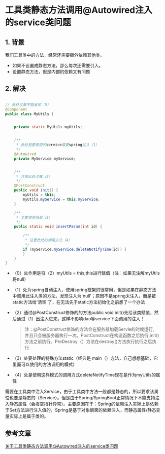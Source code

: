 # 工具类静态方法调用@Autowired注入的service类问题

## 1. 背景

我们工具类中的方法，经常还需要额外依赖其他类。

- 如果不设置成静态方法，那么每次还需要引入。
- 设置静态方法，但是内部的依赖又有问题

## 2. 解决

```java

// 此处注解不能省却（0）
@Component
public class MyUtils {


    private static MyUtils myUtils;


    /**
     * 此处是要使用的service需要spring注入（1）
     */
    @Autowired
    private MyService myService;


    /**
     * 注意此处注解（2）
     */
    @PostConstruct
    public void init() {
        myUtils = this;
        myUtils.myService = this.myService;
    }

    /**
     * 主要使用场景（3）
     */
    public static void insertParam(int id) {

        /**
         * 注意此处的调用方法（4）
         */
        if (myService.myService.deleteNotifyTime(id)) {
        }
    }
}


```

- （0）处作用是将（2）myUtils = this;this进行赋值（注：如果无注解myUtils 将null）

- （1）处为spring自动注入，使用spring框架的很常用，但是如果在静态方法中调用此注入类的方法，发现注入为'null'；原因不是spring未注入，而是被static方法给'清空'了，在无法先于static方法初始化之前想了一个办法

- （2）通过@PostConstruct修饰的的方法public void init()先给该类赋值，然后通过（1）出注入进来。这样不影响dao等service下面调用的注入！

  >注：@PostConstruct修饰的方法会在服务器加载Servle的时候运行，并且只会被服务器执行一次。PostConstruct在构造函数之后执行,init()方法之前执行。PreDestroy（）方法在destroy()方法执行执行之后执行

- （3）处要处理的特殊方法static（经典是 main（）方法，自己想想基础，它里面可以使用的方法调用的模式）

- （4）处是使用这样模式的调用方式deleteNotifyTime现在是作为myUtils的属性

需要在工具类中注入Service，由于工具类中方法一般都是静态的，所以要求该属性也要是静态的（Service）。但是由于Spring/SpringBoot正常情况下不能支持注入静态属性（会报空指针异常）。主要原因在于：Spring的依赖注入实际上是依赖于Set方法进行注入值的，Spring是基于对象层面的依赖注入，而静态属性/静态变量实际上是属于类的。

## 参考文章

[关于工具类静态方法调用@Autowired注入的service类问题](https://www.cnblogs.com/jpfss/p/11271473.html)
